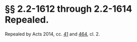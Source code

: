 # §§ 2.2-1612 through 2.2-1614 Repealed.

<p>Repealed by Acts 2014, cc. <a href='http://lis.virginia.gov/cgi-bin/legp604.exe?141+ful+CHAP0041'>41</a> and <a href='http://lis.virginia.gov/cgi-bin/legp604.exe?141+ful+CHAP0464'>464</a>, cl. 2.</p>